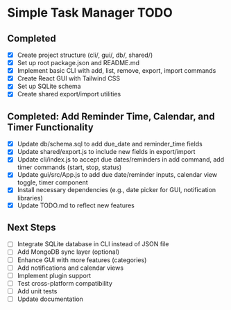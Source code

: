 # Simple Task Manager TODO

## Completed
- [x] Create project structure (cli/, gui/, db/, shared/)
- [x] Set up root package.json and README.md
- [x] Implement basic CLI with add, list, remove, export, import commands
- [x] Create React GUI with Tailwind CSS
- [x] Set up SQLite schema
- [x] Create shared export/import utilities

## Completed: Add Reminder Time, Calendar, and Timer Functionality
- [x] Update db/schema.sql to add due_date and reminder_time fields
- [x] Update shared/export.js to include new fields in export/import
- [x] Update cli/index.js to accept due dates/reminders in add command, add timer commands (start, stop, status)
- [x] Update gui/src/App.js to add due date/reminder inputs, calendar view toggle, timer component
- [x] Install necessary dependencies (e.g., date picker for GUI, notification libraries)
- [x] Update TODO.md to reflect new features

## Next Steps
- [ ] Integrate SQLite database in CLI instead of JSON file
- [ ] Add MongoDB sync layer (optional)
- [ ] Enhance GUI with more features (categories)
- [ ] Add notifications and calendar views
- [ ] Implement plugin support
- [ ] Test cross-platform compatibility
- [ ] Add unit tests
- [ ] Update documentation
